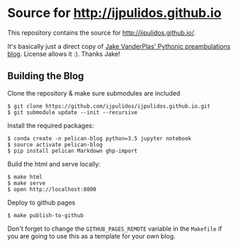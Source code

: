 # Source for http://ijpulidos.github.io

This repository contains the source for http://ijpulidos.github.io/.

It's basically just a direct copy of [Jake VanderPlas' Pythonic preambulations blog](http://jakevdp.github.io).
License allows it :). Thanks Jake!

## Building the Blog

Clone the repository & make sure submodules are included

```
$ git clone https://github.com/ijpulidos/ijpulidos.github.io.git
$ git submodule update --init --recursive
```

Install the required packages:

```
$ conda create -n pelican-blog python=3.5 jupyter notebook
$ source activate pelican-blog
$ pip install pelican Markdown ghp-import
```

Build the html and serve locally:

```
$ make html
$ make serve
$ open http://localhost:8000
```

Deploy to github pages

```
$ make publish-to-github
```

Don't forget to change the `GITHUB_PAGES_REMOTE` variable in the `Makefile` if
you are going to use this as a template for your own blog.
